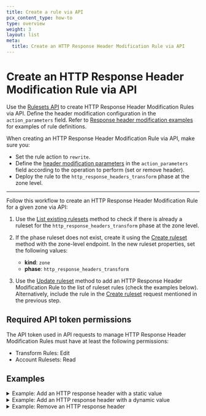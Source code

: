 ```yaml
---
title: Create a rule via API
pcx_content_type: how-to
type: overview
weight: 3
layout: list
meta:
  title: Create an HTTP Response Header Modification Rule via API
---
```


# Create an HTTP Response Header Modification Rule via API

Use the [Rulesets API](/ruleset-engine/rulesets-api/) to create HTTP Response Header Modification Rules via API. Define the header modification configuration in the `action_parameters` field. Refer to [Response header modification examples](/rules/transform/response-header-modification/examples/) for examples of rule definitions.

When creating an HTTP Response Header Modification Rule via API, make sure you:

- Set the rule action to `rewrite`.
- Define the [header modification parameters](/rules/transform/request-header-modification/reference/parameters/) in the `action_parameters` field according to the operation to perform (set or remove header).
- Deploy the rule to the `http_response_headers_transform` phase at the zone level.

---

Follow this workflow to create an HTTP Response Header Modification Rule for a given zone via API:

1.  Use the [List existing rulesets](/ruleset-engine/rulesets-api/view/#list-existing-rulesets) method to check if there is already a ruleset for the `http_response_headers_transform` phase at the zone level.

2.  If the phase ruleset does not exist, create it using the [Create ruleset](/ruleset-engine/rulesets-api/create/) method with the zone-level endpoint. In the new ruleset properties, set the following values:

    - **kind**: `zone`
    - **phase**: `http_response_headers_transform`

3.  Use the [Update ruleset](/ruleset-engine/rulesets-api/update/) method to add an HTTP Response Header Modification Rule to the list of ruleset rules (check the examples below). Alternatively, include the rule in the [Create ruleset](/ruleset-engine/rulesets-api/create/) request mentioned in the previous step.

## Required API token permissions

The API token used in API requests to manage HTTP Response Header Modification Rules must have at least the following permissions:

- Transform Rules: Edit
- Account Rulesets: Read

## Examples

<details>
<summary>Example: Add an HTTP response header with a static value</summary>
<div>

The following example sets the rules of an existing phase ruleset (`<RULESET_ID>`) to a single HTTP Response Header Modification Rule — adding an HTTP response header with a static value — using the [Update ruleset](/ruleset-engine/rulesets-api/update/) method:

```bash
---
header: Request
---
curl -X PUT \
"https://api.cloudflare.com/client/v4/zones/<ZONE_ID>/rulesets/<RULESET_ID>" \
-H "Authorization: Bearer <API_TOKEN>" \
-H "Content-Type: application/json" \
-d '{
  "rules": [
    {
      "expression": "(starts_with(http.request.uri.path, \"/en/\"))",
      "description": "My first HTTP Response Header Modification Rule",
      "action": "rewrite",
      "action_parameters": {
        "headers": {
          "X-Source": {
            "operation": "set",
            "value": "Cloudflare"
          }
        }
      }
    }
  ]
}'
```

The response contains the complete definition of the ruleset you updated.

```json
---
header: Response
---
{
	"result": {
		"id": "<RULESET_ID>",
		"name": "Zone-level Response Headers Transform Ruleset",
		"description": "Zone-level ruleset that will execute Response Header Modification Rules.",
		"kind": "zone",
		"version": "2",
		"rules": [
			{
				"id": "<RULE_ID>",
				"version": "1",
				"action": "rewrite",
				"action_parameters": {
					"headers": {
						"X-Source": {
							"operation": "set",
							"value": "Cloudflare"
						}
					}
				},
				"expression": "(starts_with(http.request.uri.path, \"/en/\"))",
				"description": "My first HTTP Response Header Modification Rule",
				"last_updated": "2021-04-14T14:42:04.219025Z",
				"ref": "<RULE_REF>"
			}
		],
		"last_updated": "2021-04-14T14:42:04.219025Z",
		"phase": "http_response_headers_transform"
	},
	"success": true,
	"errors": [],
	"messages": []
}
```

</div>
</details>

<details>
<summary>Example: Add an HTTP response header with a dynamic value</summary>
<div>

The following example sets the rules of an existing phase ruleset (`<RULESET_ID>`) to a single HTTP Response Header Modification Rule — adding an HTTP response header with a dynamic value — using the [Update ruleset](/ruleset-engine/rulesets-api/update/) method:

```bash
---
header: Request
---
curl -X PUT \
"https://api.cloudflare.com/client/v4/zones/<ZONE_ID>/rulesets/<RULESET_ID>" \
-H "Authorization: Bearer <API_TOKEN>" \
-H "Content-Type: application/json" \
-d '{
  "rules": [
    {
      "expression": "(starts_with(http.request.uri.path, \"/en/\"))",
      "description": "My first HTTP Response Header Modification Rule",
      "action": "rewrite",
      "action_parameters": {
        "headers": {
          "X-Bot-Score": {
            "operation": "set",
            "expression": "to_string(cf.bot_management.score)"
          }
        }
      }
    }
  ]
}'
```

The response contains the complete definition of the ruleset you updated.

```json
---
header: Response
---
{
	"result": {
		"id": "<RULESET_ID>",
		"name": "Zone-level Response Headers Transform Ruleset",
		"description": "Zone-level ruleset that will execute Response Header Modification Rules.",
		"kind": "zone",
		"version": "2",
		"rules": [
			{
				"id": "<RULE_ID>",
				"version": "1",
				"action": "rewrite",
				"action_parameters": {
					"headers": {
						"X-Bot-Score": {
							"operation": "set",
							"expression": "to_string(cf.bot_management.score)"
						}
					}
				},
				"expression": "(starts_with(http.request.uri.path, \"/en/\"))",
				"description": "My first HTTP Response Header Modification Rule",
				"last_updated": "2021-04-14T14:42:04.219025Z",
				"ref": "<RULE_REF>"
			}
		],
		"last_updated": "2021-04-14T14:42:04.219025Z",
		"phase": "http_response_headers_transform"
	},
	"success": true,
	"errors": [],
	"messages": []
}
```

</div>
</details>

<details>
<summary>Example: Remove an HTTP response header</summary>
<div>

The following example sets the rules of an existing phase ruleset (`<RULESET_ID>`) to a single HTTP Response Header Modification Rule — removing an HTTP response header — using the [Update ruleset](/ruleset-engine/rulesets-api/update/) method:

```bash
---
header: Request
---
curl -X PUT \
"https://api.cloudflare.com/client/v4/zones/<ZONE_ID>/rulesets/<RULESET_ID>" \
-H "Authorization: Bearer <API_TOKEN>" \
-H "Content-Type: application/json" \
-d '{
  "rules": [
    {
      "expression": "(starts_with(http.request.uri.path, \"/en/\"))",
      "description": "My first HTTP Response Header Modification Rule",
      "action": "rewrite",
      "action_parameters": {
        "headers": {
          "cf-connecting-ip": {
            "operation": "remove"
          }
        }
      }
    }
  ]
}'
```

The response contains the complete definition of the ruleset you updated.

```json
---
header: Response
---
{
	"result": {
		"id": "<RULESET_ID>",
		"name": "Zone-level Response Headers Transform Ruleset",
		"description": "Zone-level ruleset that will execute Response Header Modification Rules.",
		"kind": "zone",
		"version": "2",
		"rules": [
			{
				"id": "<RULE_ID>",
				"version": "1",
				"action": "rewrite",
				"action_parameters": {
					"headers": {
						"cf-connecting-ip": {
							"operation": "remove"
						}
					}
				},
				"expression": "(starts_with(http.request.uri.path, \"/en/\"))",
				"description": "My first HTTP Response Header Modification Rule",
				"last_updated": "2021-04-14T14:42:04.219025Z",
				"ref": "<RULE_REF>"
			}
		],
		"last_updated": "2021-04-14T14:42:04.219025Z",
		"phase": "http_response_headers_transform"
	},
	"success": true,
	"errors": [],
	"messages": []
}
```

</div>
</details>
